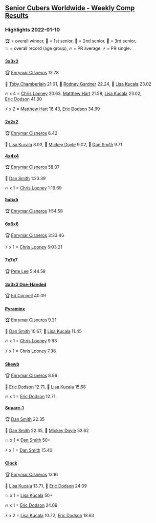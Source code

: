 <style>table {white-space: nowrap;}</style>
<link rel="stylesheet" type="text/css" href="/scw-comp/css/flags.css" />

## [Senior Cubers Worldwide - Weekly Comp Results](/scw-comp/results/)
### Highlights 2022-01-10

<span style="white-space: nowrap;">🏆 = overall winner</span>, <span style="white-space: nowrap;">🥇 = 1st senior</span>, <span style="white-space: nowrap;">🥈 = 2nd senior</span>, <span style="white-space: nowrap;">🥉 = 3rd senior</span>, <span style="white-space: nowrap;">💥 = overall record (age group)</span>, <span style="white-space: nowrap;">🔥 = PR average</span>, <span style="white-space: nowrap;">⚡ = PR single</span>.

#### [3x3x3](333.md)

<span style="white-space: nowrap;">🏆 [Enrymar Cisneros](../../persons/enrymar_cisneros/333.md) 13.78</span>

<span style="white-space: nowrap;">🥇 [Toby Chamberlain](../../persons/toby_chamberlain/333.md) 21.01</span>, <span style="white-space: nowrap;">🥈 [Rodney Gardner](../../persons/rodney_gardner/333.md) 22.24</span>, <span style="white-space: nowrap;">🥉 [Lisa Kucala](../../persons/lisa_kucala/333.md) 23.02</span>

🔥 x 4 = <span style="white-space: nowrap;">[Chris Looney](../../persons/chris_looney/333.md) 20.63</span>, <span style="white-space: nowrap;">[Matthew Hart](../../persons/matthew_hart/333.md) 21.58</span>, <span style="white-space: nowrap;">[Lisa Kucala](../../persons/lisa_kucala/333.md) 23.02</span>, <span style="white-space: nowrap;">[Eric Dodson](../../persons/eric_dodson/333.md) 41.30</span>

⚡ x 2 = <span style="white-space: nowrap;">[Matthew Hart](../../persons/matthew_hart/333.md) 18.43</span>, <span style="white-space: nowrap;">[Eric Dodson](../../persons/eric_dodson/333.md) 34.99</span>

#### [2x2x2](222.md)

<span style="white-space: nowrap;">🏆 [Enrymar Cisneros](../../persons/enrymar_cisneros/222.md) 6.42</span>

<span style="white-space: nowrap;">🥇 [Lisa Kucala](../../persons/lisa_kucala/222.md) 8.03</span>, <span style="white-space: nowrap;">🥈 [Mickey Doyle](../../persons/mickey_doyle/222.md) 9.02</span>, <span style="white-space: nowrap;">🥉 [Dan Smith](../../persons/dan_smith/222.md) 9.71</span>

#### [4x4x4](444.md)

<span style="white-space: nowrap;">🏆 [Enrymar Cisneros](../../persons/enrymar_cisneros/444.md) 58.07</span>

<span style="white-space: nowrap;">🥇 [Dan Smith](../../persons/dan_smith/444.md) 1:23.39</span>

🔥 x 1 = <span style="white-space: nowrap;">[Chris Looney](../../persons/chris_looney/444.md) 1:19.69</span>

#### [5x5x5](555.md)

<span style="white-space: nowrap;">🏆 [Enrymar Cisneros](../../persons/enrymar_cisneros/555.md) 1:54.58</span>

#### [6x6x6](666.md)

<span style="white-space: nowrap;">🏆 [Enrymar Cisneros](../../persons/enrymar_cisneros/666.md) 3:33.46</span>

⚡ x 1 = <span style="white-space: nowrap;">[Chris Looney](../../persons/chris_looney/666.md) 5:03.21</span>

#### [7x7x7](777.md)

<span style="white-space: nowrap;">🏆 [Pete Lee](../../persons/pete_lee/777.md) 5:44.59</span>

#### [3x3x3 One-Handed](333oh.md)

<span style="white-space: nowrap;">🏆 [Ed Connell](../../persons/ed_connell/333oh.md) 40.09</span>

#### [Pyraminx](pyram.md)

<span style="white-space: nowrap;">🏆 [Enrymar Cisneros](../../persons/enrymar_cisneros/pyram.md) 9.21</span>

<span style="white-space: nowrap;">🥇 [Dan Smith](../../persons/dan_smith/pyram.md) 10.67</span>, <span style="white-space: nowrap;">🥈 [Lisa Kucala](../../persons/lisa_kucala/pyram.md) 11.45</span>

🔥 x 1 = <span style="white-space: nowrap;">[Chris Looney](../../persons/chris_looney/pyram.md) 9.83</span>

⚡ x 1 = <span style="white-space: nowrap;">[Chris Looney](../../persons/chris_looney/pyram.md) 7.38</span>

#### [Skewb](skewb.md)

<span style="white-space: nowrap;">🏆 [Enrymar Cisneros](../../persons/enrymar_cisneros/skewb.md) 8.99</span>

<span style="white-space: nowrap;">🥇 [Eric Dodson](../../persons/eric_dodson/skewb.md) 12.71</span>, <span style="white-space: nowrap;">🥈 [Lisa Kucala](../../persons/lisa_kucala/skewb.md) 15.68</span>

🔥 x 1 = <span style="white-space: nowrap;">[Eric Dodson](../../persons/eric_dodson/skewb.md) 12.71</span>

#### [Square-1](sq1.md)

<span style="white-space: nowrap;">🏆 [Dan Smith](../../persons/dan_smith/sq1.md) 22.35</span>

<span style="white-space: nowrap;">🥇 [Dan Smith](../../persons/dan_smith/sq1.md) 22.35</span>, <span style="white-space: nowrap;">🥈 [Mickey Doyle](../../persons/mickey_doyle/sq1.md) 53.62</span>

💥 x 1 = <span style="white-space: nowrap;">[Dan Smith](../../persons/dan_smith/sq1.md) 50+</span>

⚡ x 1 = <span style="white-space: nowrap;">[Dan Smith](../../persons/dan_smith/sq1.md) 15.40</span>

#### [Clock](clock.md)

<span style="white-space: nowrap;">🏆 [Enrymar Cisneros](../../persons/enrymar_cisneros/clock.md) 13.16</span>

<span style="white-space: nowrap;">🥇 [Lisa Kucala](../../persons/lisa_kucala/clock.md) 13.71</span>, <span style="white-space: nowrap;">🥈 [Eric Dodson](../../persons/eric_dodson/clock.md) 24.09</span>

💥 x 1 = <span style="white-space: nowrap;">[Lisa Kucala](../../persons/lisa_kucala/clock.md) 50+</span>

🔥 x 1 = <span style="white-space: nowrap;">[Eric Dodson](../../persons/eric_dodson/clock.md) 24.09</span>

⚡ x 2 = <span style="white-space: nowrap;">[Lisa Kucala](../../persons/lisa_kucala/clock.md) 10.72</span>, <span style="white-space: nowrap;">[Eric Dodson](../../persons/eric_dodson/clock.md) 18.63</span>


<!-- Global site tag (gtag.js) - Google Analytics -->
<script async src="https://www.googletagmanager.com/gtag/js?id=UA-86348435-3"></script>
<script>window.dataLayer = window.dataLayer || []; function gtag() {dataLayer.push(arguments);} gtag('js', new Date()); gtag('config', 'UA-86348435-3');</script>
